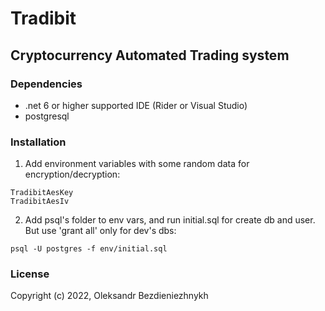 # Tradibit
## Cryptocurrency Automated Trading system

### Dependencies
* .net 6 or higher supported IDE (Rider or Visual Studio)
* postgresql

### Installation
1. Add environment variables with some random data for encryption/decryption:
```shell
TradibitAesKey
TradibitAesIv
```

2. Add psql's folder to env vars, and run initial.sql for create db and user. But use 'grant all' only for dev's dbs:
```shell
psql -U postgres -f env/initial.sql
```


### License
Copyright (c) 2022, Oleksandr Bezdieniezhnykh
